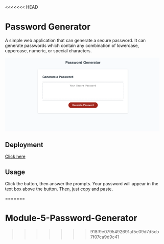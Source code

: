 <<<<<<< HEAD
# Password Generator

A simple web application that can generate a secure password. It can generate passwords which contain any combination of lowercase, uppercase, numeric, or special characters. 

![Screenshot](./screenshot.png)

## Deployment

[Click here]()

## Usage

Click the button, then answer the prompts. Your password will appear in the text box above the button. Then, just copy and paste.

=======
# Module-5-Password-Generator
>>>>>>> 918f9e0795492691af5e09d7d5cb7f07ca9d9c41
